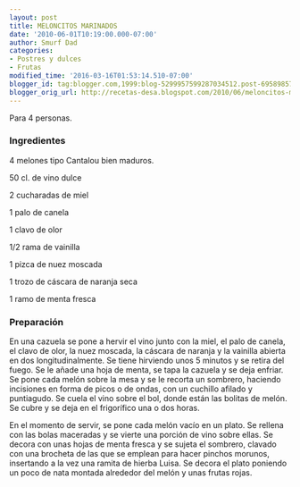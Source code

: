 ```yaml
---
layout: post
title: MELONCITOS MARINADOS
date: '2010-06-01T10:19:00.000-07:00'
author: Smurf Dad
categories:
- Postres y dulces
- Frutas
modified_time: '2016-03-16T01:53:14.510-07:00'
blogger_id: tag:blogger.com,1999:blog-5299957599287034512.post-6958985711738745319
blogger_orig_url: http://recetas-desa.blogspot.com/2010/06/meloncitos-marinados.html
---
```


Para 4 personas.

<h3>Ingredientes</h3>
4 melones tipo Cantalou bien maduros.

50 cl. de vino dulce

2 cucharadas de miel

1 palo de canela

1 clavo de olor

1/2 rama de vainilla

1 pizca de nuez moscada

1 trozo de cáscara de naranja seca

1 ramo de menta fresca



<h3>Preparación</h3>
En una cazuela se pone a hervir el vino junto con la miel, el palo de canela, el clavo de olor, la nuez moscada, la cáscara de naranja y la vainilla abierta en dos longitudinalmente. Se tiene hirviendo unos 5 minutos y se retira del fuego. Se le añade una hoja de menta, se tapa la cazuela y se deja enfriar. Se pone cada melón sobre la mesa y se le recorta un sombrero, haciendo incisiones en forma de picos o de ondas, con un cuchillo afilado y puntiagudo. Se cuela el vino sobre el bol, donde están las bolitas de melón. Se cubre y se deja en el frigorífico una o dos horas.

En el momento de servir, se pone cada melón vacío en un plato. Se rellena con las bolas maceradas y se vierte una porción de vino sobre ellas. Se decora con unas hojas de menta fresca y se sujeta el sombrero, clavado con una brocheta de las que se emplean para hacer pinchos morunos, insertando a la vez una ramita de hierba Luisa. Se decora el plato poniendo un poco de nata montada alrededor del melón y unas frutas rojas.